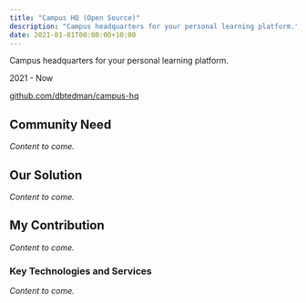 ```yaml
---
title: "Campus HQ (Open Source)"
description: "Campus headquarters for your personal learning platform."
date: 2021-01-01T00:00:00+10:00
---
```


Campus headquarters for your personal learning platform.

2021 - Now

[github.com/dbtedman/campus-hq](https://github.com/dbtedman/campus-hq)

## Community Need

_Content to come._

## Our Solution

_Content to come._

## My Contribution

_Content to come._

### Key Technologies and Services

_Content to come._

